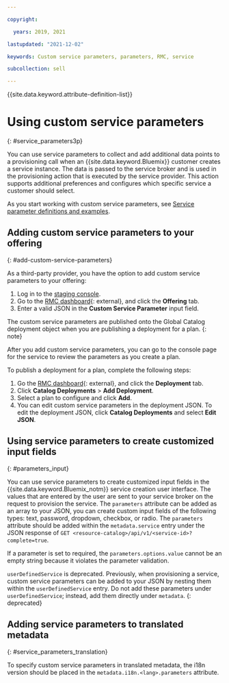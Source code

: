 ```yaml
---

copyright:

  years: 2019, 2021

lastupdated: "2021-12-02"

keywords: Custom service parameters, parameters, RMC, service 

subcollection: sell

---
```


{{site.data.keyword.attribute-definition-list}}

# Using custom service parameters
{: #service_parameters3p}

You can use service parameters to collect and add additional data points to a provisioning call when an {{site.data.keyword.Bluemix}} customer creates a service instance. The data is passed to the service broker and is used in the provisioning action that is executed by the service provider. This action supports additional preferences and configures which specific service a customer should select. 

As you start working with custom service parameters, see [Service parameter definitions and examples](/docs/sell?topic=sell-service_parameters_def_examples). 

## Adding custom service parameters to your offering 
{: #add-custom-service-parameters}

As a third-party provider, you have the option to add custom service parameters to your offering:

1. Log in to the [staging console](https://test.cloud.ibm.com/). 
2. Go to the [RMC dashboard](https://test.cloud.ibm.com/onboarding/dashboard){: external}, and click the **Offering** tab. 
3. Enter a valid JSON in the **Custom Service Parameter** input field. 

The custom service parameters are published onto the Global Catalog deployment object when you are publishing a deployment for a plan. 
{: note}

After you add custom service parameters, you can go to the console page for the service to review the parameters as you create a plan.

To publish a deployment for a plan, complete the following steps: 
1. Go the [RMC dashboard](https://test.cloud.ibm.com/onboarding/dashboard){: external}, and click the **Deployment** tab.
2. Click **Catalog Deployments** &gt; **Add Deployment**. 
3. Select a plan to configure and click **Add**. 
4. You can edit custom service parameters in the deployment JSON. To edit the deployment JSON, click **Catalog Deployments** and select **Edit JSON**.

## Using service parameters to create customized input fields 
{: #parameters_input}

You can use service parameters to create customized input fields in the {{site.data.keyword.Bluemix_notm}} service creation user interface. The values that are entered by the user are sent to your service broker on the request to provision the service. The `parameters` attribute can be added as an array to your JSON, you can create custom input fields of the following types: text, password, dropdown, checkbox, or radio. The `parameters` attribute should be added within the `metadata.service` entry under the JSON response of `GET <resource-catalog>/api/v1/<service-id>?complete=true`.

If a parameter is set to required, the `parameters.options.value` cannot be an empty string because it violates the parameter validation.

`userDefinedService` is deprecated. Previously, when provisioning a service, custom service parameters can be added to your JSON by nesting them within the `userDefinedService` entry. Do not add these parameters under `userDefinedService`; instead, add them directly under `metadata`.
{: deprecated}

## Adding service parameters to translated metadata
{: #service_parameters_translation}

To specify custom service parameters in translated metadata, the i18n version should be placed in the `metadata.i18n.<lang>.parameters` attribute.
